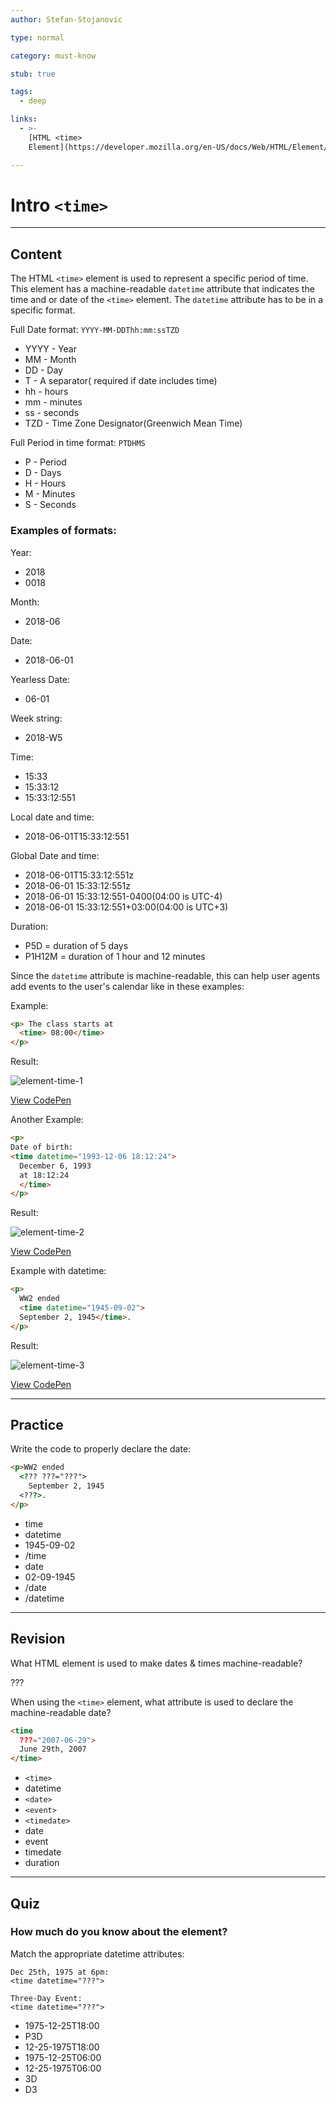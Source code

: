 ```yaml
---
author: Stefan-Stojanovic

type: normal

category: must-know

stub: true

tags:
  - deep

links:
  - >-
    [HTML <time>
    Element](https://developer.mozilla.org/en-US/docs/Web/HTML/Element/time){documentation}

---
```


# Intro `<time>`

---

## Content

The HTML `<time>` element is used to represent a specific period of time. This element has a machine-readable `datetime` attribute that indicates the time and or date of the `<time>` element. The `datetime` attribute has to be in a specific format.

Full Date format: `YYYY-MM-DDThh:mm:ssTZD`

- YYYY -  Year
- MM   -  Month
- DD   -  Day
- T    -  A separator( required if date includes time)
- hh   -  hours
- mm   -  minutes
- ss   -  seconds
- TZD  -  Time Zone Designator(Greenwich Mean Time)

Full Period in time format: `PTDHMS`

- P    -  Period
- D    -  Days
- H    -  Hours
- M    -  Minutes
- S    -  Seconds

### Examples of formats:

Year:

- 2018
- 0018

Month:

- 2018-06

Date:

- 2018-06-01

Yearless Date:

- 06-01

Week string:

- 2018-W5

Time:

- 15:33
- 15:33:12
- 15:33:12:551

Local date and time:

- 2018-06-01T15:33:12:551

Global Date and time:

- 2018-06-01T15:33:12:551z
- 2018-06-01 15:33:12:551z
- 2018-06-01 15:33:12:551-0400(04:00 is UTC-4)
- 2018-06-01 15:33:12:551+03:00(04:00 is UTC+3)

Duration:

- P5D = duration of 5 days
- P1H12M = duration of 1 hour and 12 minutes

Since the `datetime` attribute is machine-readable, this can help user agents add events to the user's calendar like in these examples:

Example:

```html
<p> The class starts at
  <time> 08:00</time>
</p>
```

Result:

![element-time-1](https://img.enkipro.com/5c7f2e3b34d43cb42042e0b722cff81f.png)

[View CodePen](https://codepen.io/enkidevs/pen/qyROGe)

Another Example:

```html
<p>
Date of birth:
<time datetime="1993-12-06 18:12:24">
  December 6, 1993
  at 18:12:24
  </time>
</p>
```

Result:

![element-time-2](https://img.enkipro.com/522c250380d236a6eba0cbe53555d171.png)

[View CodePen](https://codepen.io/enkidevs/pen/oMBbvN)

Example with datetime:

```html
<p>
  WW2 ended
  <time datetime="1945-09-02">
  September 2, 1945</time>.
</p>
```

Result:

![element-time-3](https://img.enkipro.com/2da767e543dbe16abb35d97344d23339.png)

[View CodePen](https://codepen.io/enkidevs/pen/MBJKgB)


---

## Practice

Write the code to properly declare the date:

```html
<p>WW2 ended 
  <??? ???="???">
    September 2, 1945
  <???>.
</p>
```

- time
- datetime
- 1945-09-02
- /time
- date
- 02-09-1945
- /date
- /datetime

---

## Revision

What HTML element is used to make dates & times machine-readable?

???

When using the `<time>` element, what attribute is used to declare the machine-readable date?

```html
<time
  ???="2007-06-29">
  June 29th, 2007
</time>
```

- `<time>`
- datetime
- `<date>`
- `<event>`
- `<timedate>`
- date
- event
- timedate
- duration


---

## Quiz

### How much do you know about the <time> element?

Match the appropriate datetime attributes:

```plain-text
Dec 25th, 1975 at 6pm: 
<time datetime="???">

Three-Day Event: 
<time datetime="???">
```

- 1975-12-25T18:00
- P3D
- 12-25-1975T18:00
- 1975-12-25T06:00
- 12-25-1975T06:00
- 3D
- D3
